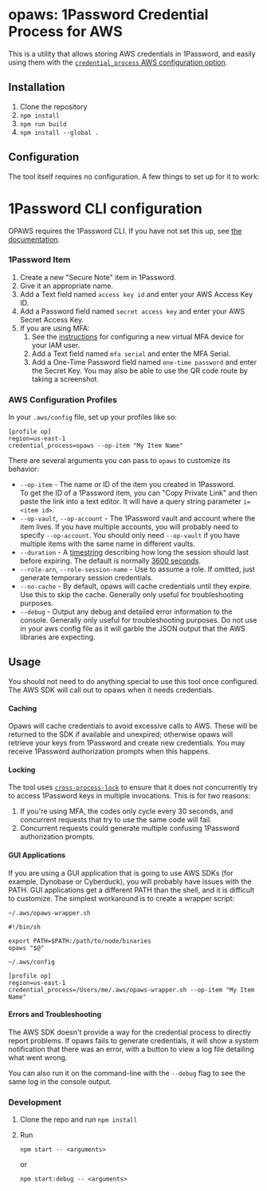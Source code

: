 # opaws: 1Password Credential Process for AWS

This is a utility that allows storing AWS credentials in 1Password, and easily using them with the [`credential_process` AWS configuration option](https://docs.aws.amazon.com/cli/latest/userguide/cli-configure-sourcing-external.html).

## Installation

1. Clone the repository
2. `npm install`
3. `npm run build`
4. `npm install --global .`

## Configuration

The tool itself requires no configuration. A few things to set up for it to work:

# 1Password CLI configuration

OPAWS requires the 1Password CLI. If you have not set this up, see [the documentation](https://developer.1password.com/docs/cli/get-started/).

### 1Password Item

1. Create a new "Secure Note" item in 1Password.
2. Give it an appropriate name.
3. Add a Text field named `access key id` and enter your AWS Access Key ID.
4. Add a Password field named `secret access key` and enter your AWS Secret Access Key.
5. If you are using MFA:
   1. See the [instructions](https://docs.aws.amazon.com/IAM/latest/UserGuide/id_credentials_mfa_enable_virtual.html#enable-virt-mfa-for-iam-user) for configuring a new virtual MFA device for your IAM user.
   2. Add a Text field named `mfa serial` and enter the MFA Serial.
   3. Add a One-Time Password field named `one-time password` and enter the Secret Key. You may also be able to use the QR code route by taking a screenshot.

### AWS Configuration Profiles

In your `.aws/config` file, set up your profiles like so:

```
[profile op]
region=us-east-1
credential_process=opaws --op-item "My Item Name"
```

There are several arguments you can pass to `opaws` to customize its behavior:

- `--op-item` - The name or ID of the item you created in 1Password.  
  To get the ID of a 1Password item, you can "Copy Private Link" and then paste the link into a text editor. It will have a query string parameter `i=<item id>`.
- `--op-vault`, `--op-account` - The 1Password vault and account where the item lives. If you have multiple accounts, you will probably need to specify `--op-account`. You should only need `--op-vault` if you have multiple items with the same name in different vaults.
- `--duration` - A [timestring](https://www.npmjs.com/package/timestring) describing how long the session should last before expiring. The default is normally [3600 seconds](https://docs.aws.amazon.com/STS/latest/APIReference/API_AssumeRole.html#API_AssumeRole_RequestParameters).
- `--role-arn`, `--role-session-name` - Use to assume a role. If omitted, just generate temporary session credentials.
- `--no-cache` - By default, opaws will cache credentials until they expire. Use this to skip the cache. Generally only useful for troubleshooting purposes.
- `--debug` - Output any debug and detailed error information to the console. Generally only useful for troubleshooting purposes. Do not use in your aws config file as it will garble the JSON output that the AWS libraries are expecting.

## Usage

You should not need to do anything special to use this tool once configured. The AWS SDK will call out to opaws when it needs credentials.

#### Caching

Opaws will cache credentials to avoid excessive calls to AWS. These will be returned to the SDK if available and unexpired; otherwise opaws will retrieve your keys from 1Password and create new credentials. You may receive 1Password authorization prompts when this happens.

#### Locking

The tool uses [`cross-process-lock`](https://www.npmjs.com/package/cross-process-lock) to ensure that it does not concurrently try to access 1Password keys in multiple invocations. This is for two reasons:

1. If you're using MFA, the codes only cycle every 30 seconds, and concurrent requests that try to use the same code will fail.
2. Concurrent requests could generate multiple confusing 1Password authorization prompts.

#### GUI Applications

If you are using a GUI application that is going to use AWS SDKs (for example, Dynobase or Cyberduck), you will probably have issues with the PATH. GUI applications get a different PATH than the shell, and it is difficult to customize. The simplest workaround is to create a wrapper script:

`~/.aws/opaws-wrapper.sh`

```
#!/bin/sh

export PATH=$PATH:/path/to/node/binaries
opaws "$@"
```

`~/.aws/config`

```
[profile op]
region=us-east-1
credential_process=/Users/me/.aws/opaws-wrapper.sh --op-item "My Item Name"
```

#### Errors and Troubleshooting

The AWS SDK doesn't provide a way for the credential process to directly report problems. If opaws fails to generate credentials, it will show a system notification that there was an error, with a button to view a log file detailing what went wrong.

You can also run it on the command-line with the `--debug` flag to see the same log in the console output.

### Development

1.  Clone the repo and run `npm install`
2.  Run

        npm start -- <arguments>

    or

        npm start:debug -- <arguments>
